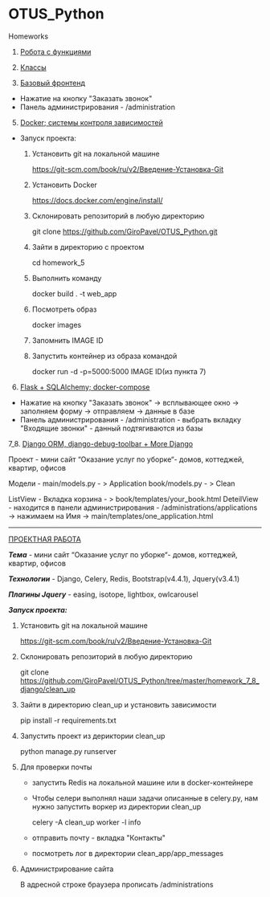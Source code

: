 # OTUS_Python
Homeworks

1. [Робота с функциями](https://github.com/GiroPavel/OTUS_Python/blob/master/homework_1/task.py "Робота с функциями")

2. [Классы](https://github.com/GiroPavel/OTUS_Python/tree/master/homework_2 "Классы")

4. [Базовый фронтенд](https://github.com/GiroPavel/OTUS_Python/tree/master/homework_4 "Базовый фронтенд")
- Нажатие на кнопку "Заказать звонок"
- Панель администрирования - /administration 

5. [Docker; системы контроля зависимостей](https://github.com/GiroPavel/OTUS_Python/tree/master/homework_5 "Docker; системы контроля зависимостей")
- Запуск проекта:
  1. Установить git на локальной машине
  
     https://git-scm.com/book/ru/v2/Введение-Установка-Git
     
  2. Установить Docker
  
     https://docs.docker.com/engine/install/
     
  3. Склонировать репозиторий в любую директорию
  
     git clone https://github.com/GiroPavel/OTUS_Python.git
     
  4. Зайти в директорию с проектом 
  
     cd homework_5
     
  5. Выполнить команду
  
     docker build . -t web_app
     
  6. Посмотреть образ
  
      docker images
      
  7. Запомнить IMAGE ID 
  
  8. Запустить контейнер из образа командой
  
     docker run -d -p=5000:5000 IMAGE ID(из пункта 7)

6. [Flask + SQLAlchemy; docker-compose](https://github.com/GiroPavel/OTUS_Python/tree/master/homework_6 "Flask + SQLAlchemy; docker-compose")
- Нажатие на кнопку "Заказать звонок" -> всплывающее окно -> заполняем форму -> отправляем -> данные в базe
- Панель администрирования - /administration - выбрать вкладку "Входящие звонки" - данный подтягиваются из базы

7_8. [Django ORM, django-debug-toolbar + More Django](https://github.com/GiroPavel/OTUS_Python/tree/master/homework_7_8_django/clean_up "Django ORM, django-debug-toolbar + More Django")

Проект - мини сайт “Оказание услуг по уборке“- домов, коттеджей, квартир, офисов

Модели - main/models.py - > Application
         book/models.py - > Clean
         
ListView - Вкладка корзина - > book/templates/your_book.html
DeteilView - находится в панели администрирования - /administrations/applications -> нажимаем на Имя -> main/templates/one_application.html
      
      
__________________

[ПРОЕКТНАЯ РАБОТА](https://github.com/GiroPavel/OTUS_Python/tree/master/Project "ПРОЕКТНАЯ РАБОТА")

***Тема*** -  мини сайт “Оказание услуг по уборке“- домов, коттеджей, квартир, офисов

***Технологии*** - Django, Celery, Redis, Bootstrap(v4.4.1), Jquery(v3.4.1)

***Плагины Jquery*** - easing, isotope, lightbox, owlcarousel

***Запуск проекта:***

1. Установить git на локальной машине
  
   https://git-scm.com/book/ru/v2/Введение-Установка-Git
     
2. Склонировать репозиторий в любую директорию

   git clone https://github.com/GiroPavel/OTUS_Python/tree/master/homework_7_8_django/clean_up
   
3. Зайти в директорию clean_up и установить зависимости

   pip install -r requirements.txt
   
4. Запустить проект из дериктории clean_up

   python manage.py runserver
   
5. Для проверки почты
   - запустить Redis на локальной машине или в docker-контейнере
   - Чтобы селери выполнял наши задачи описанные в celery.py, нам нужно запустить воркер из директории clean_up
   
     celery -A clean_up worker -l info
     
   - отправить почту - вкладка "Контакты" 
   - посмотреть лог в директории clean_app/app_messages

6. Администрирование сайта

   В адресной строке браузера прописать /administrations
